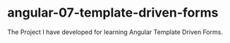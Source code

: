 # angular-07-template-driven-forms
The Project I have developed for learning Angular Template Driven Forms.
